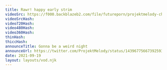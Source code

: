 ```yaml
---
title: Rawr! happy early strim
videoSrc: https://f000.backblazeb2.com/file/futureporn/projektmelody-chaturbate-2021-09-19.mp4
videoSrcHash: 
video720Hash: 
video480Hash: 
video360Hash: 
thinHash: 
thiccHash: 
announceTitle: Gonna be a weird night
announceUrl: https://twitter.com/ProjektMelody/status/1439677566739259395
date: 2021-09-19
layout: layouts/vod.njk
---
```

